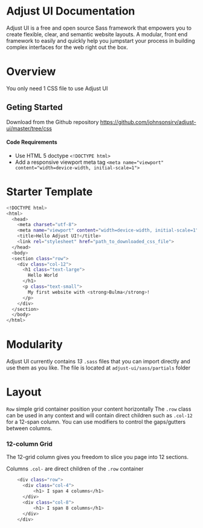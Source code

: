 # Adjust UI Documentation
Adjust UI is a free and open source Sass framework that empowers you to create flexible, clear, and semantic website layouts. A modular, front end framework to easily and quickly help you jumpstart your process in building complex interfaces for the web right out the box.

# Overview
You only need 1 CSS file to use Adjust UI
## Geting Started
Download from the Github repository
https://github.com/johnsonsirv/adjust-ui/master/tree/css
#### Code Requirements
* Use HTML 5 doctype
`<!DOCTYPE html>`
* Add a responsive viewport meta tag
`<meta name="viewport" content="width=device-width, initial-scale=1">`

# Starter Template
```sh
<!DOCTYPE html>
<html>
  <head>
    <meta charset="utf-8">
    <meta name="viewport" content="width=device-width, initial-scale=1">
    <title>Hello Adjust UI!</title>
    <link rel="stylesheet" href="path_to_downloaded_css_file">
  </head>
  <body>
  <section class="row">
    <div class="col-12">
      <h1 class="text-large">
        Hello World
      </h1>
      <p class="text-small">
        My first website with <strong>Bulma</strong>!
      </p>
    </div>
  </section>
  </body>
</html>
```

# Modularity
Adjust UI currently contains _13_ `.sass` files that you can import directly and use them as you like. 
The file is located at `adjust-ui/sass/partials` folder

# Layout
`Row` simple grid container position your content horizontally
The `.row` class can be used in any context and will contain direct children such as 
`.col-12` for a 12-span column. You can use modifiers to control the gaps/gutters between columns. 
### 12-column Grid
The 12-grid column gives you freedom to slice you page into 12 sections.

Columns `.col-` are direct children of the `.row` container

```sh
    <div class="row">
      <div class="col-4">
          <h1> I span 4 columns</h1>
      </div>
      <div class="col-8">
          <h1> I span 8 columns</h1>
      </div>
    </div>
```